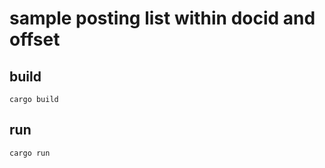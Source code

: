 # sample posting list within docid and offset

## build

```shell
cargo build
```

## run

```shell
cargo run
```
